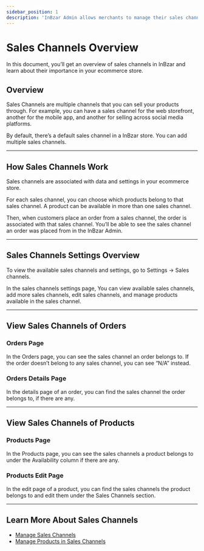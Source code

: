 ```yaml
---
sidebar_position: 1
description: 'InBzar Admin allows merchants to manage their sales channels. Merchants can separate products into multiple sales channels.'
---
```


# Sales Channels Overview

In this document, you’ll get an overview of sales channels in InBzar and learn about their importance in your ecommerce store.

## Overview

Sales Channels are multiple channels that you can sell your products through. For example, you can have a sales channel for the web storefront, another for the mobile app, and another for selling across social media platforms.

By default, there’s a default sales channel in a InBzar store. You can add multiple sales channels.

---

## How Sales Channels Work

Sales channels are associated with data and settings in your ecommerce store.

For each sales channel, you can choose which products belong to that sales channel. A product can be available in more than one sales channel.

Then, when customers place an order from a sales channel, the order is associated with that sales channel. You’ll be able to see the sales channel an order was placed from in the InBzar Admin.

---

## Sales Channels Settings Overview

To view the available sales channels and settings, go to Settings → Sales channels.

In the sales channels settings page, You can view available sales channels, add more sales channels, edit sales channels, and manage products available in the sales channel.

---

## View Sales Channels of Orders

### Orders Page

In the Orders page, you can see the sales channel an order belongs to. If the order doesn’t belong to any sales channel, you can see “N/A” instead.

### Orders Details Page

In the details page of an order, you can find the sales channel the order belongs to, if there are any.

---

## View Sales Channels of Products

### Products Page

In the Products page, you can see the sales channels a product belongs to under the Availability column if there are any.

### Products Edit Page

In the edit page of a product, you can find the sales channels the product belongs to and edit them under the Sales Channels section.

---

## Learn More About Sales Channels

- [Manage Sales Channels](./manage.mdx)
- [Manage Products in Sales Channels](./products.mdx)
